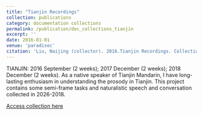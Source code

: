 ```yaml
---
title: "Tianjin Recordings"
collection: publications
category: documentation collections
permalink: /publication/doc_collections_tianjin
excerpt: ''
date: 2016-01-01
venue: 'paradisec'
citation: 'Liu, Naijing (collector). 2016.Tianjin Recordings. Collection NL2 at catalog.paradisec.org.au [Open Access]. https://dx.doi.org/10.26278/X8KJ-1567'
---
```


TIANJIN: 2016 September (2 weeks); 2017 December (2 weeks); 2018 December (2 weeks). As a native speaker of Tianjin Mandarin, I have long-lasting enthusiasm in understanding the prosody in Tianjin. This project contains some semi-frame tasks and naturalistic speech and conversation collected in 2026-2018.

[Access collection here](https://dx.doi.org/10.26278/X8KJ-1567)


